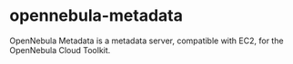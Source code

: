 opennebula-metadata
===================

OpenNebula Metadata is a metadata server, compatible with EC2, for the OpenNebula Cloud Toolkit.
